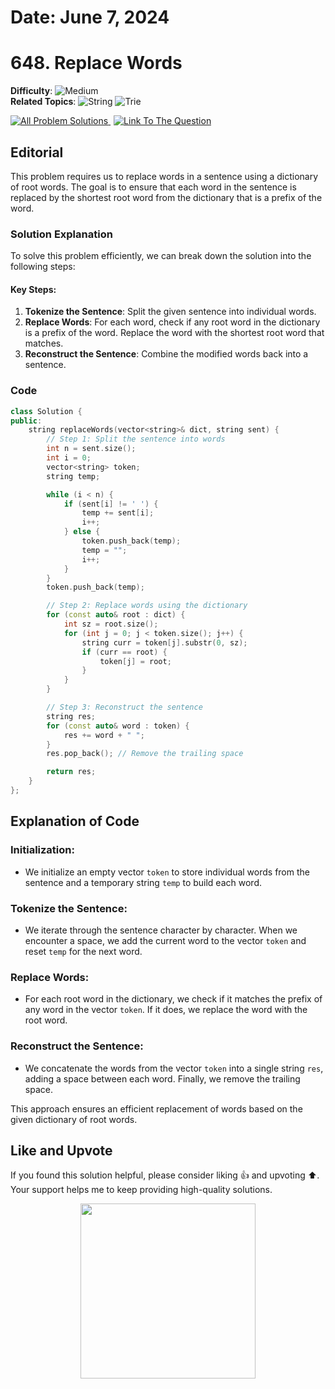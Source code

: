 # **Date**: June 7, 2024

# 648. Replace Words

**Difficulty**: ![Medium](https://img.shields.io/badge/Medium-yellow)  
**Related Topics**: ![String](https://img.shields.io/badge/String-blue) ![Trie](https://img.shields.io/badge/Trie-blue)

<p>
  <a href="https://github.com/Hasheditz/Leetcode-CSES-GFG-Codeforces-Coding-Solutions?tab=readme-ov-file#replace-words" style="margin-right: 5px;">
    <img src="https://img.shields.io/badge/All%20Problem%20Solutions-green" alt="All Problem Solutions">
  </a>
  <a href="https://leetcode.com/problems/replace-words/">
    <img src="https://img.shields.io/badge/Link%20To%20The%20Question-blue" alt="Link To The Question">
  </a>
</p>

## Editorial

This problem requires us to replace words in a sentence using a dictionary of root words. The goal is to ensure that each word in the sentence is replaced by the shortest root word from the dictionary that is a prefix of the word.

### Solution Explanation

To solve this problem efficiently, we can break down the solution into the following steps:

#### Key Steps:
1. **Tokenize the Sentence**: Split the given sentence into individual words.
2. **Replace Words**: For each word, check if any root word in the dictionary is a prefix of the word. Replace the word with the shortest root word that matches.
3. **Reconstruct the Sentence**: Combine the modified words back into a sentence.

### Code

```cpp
class Solution {
public:
    string replaceWords(vector<string>& dict, string sent) {
        // Step 1: Split the sentence into words
        int n = sent.size();
        int i = 0;
        vector<string> token;
        string temp;

        while (i < n) {
            if (sent[i] != ' ') {
                temp += sent[i];
                i++;
            } else {
                token.push_back(temp);
                temp = "";
                i++;
            }
        }
        token.push_back(temp);

        // Step 2: Replace words using the dictionary
        for (const auto& root : dict) {
            int sz = root.size();
            for (int j = 0; j < token.size(); j++) {
                string curr = token[j].substr(0, sz);
                if (curr == root) {
                    token[j] = root;
                }
            }
        }

        // Step 3: Reconstruct the sentence
        string res;
        for (const auto& word : token) {
            res += word + " ";
        }
        res.pop_back(); // Remove the trailing space

        return res;
    }
};
```
## Explanation of Code

### Initialization:
- We initialize an empty vector `token` to store individual words from the sentence and a temporary string `temp` to build each word.

### Tokenize the Sentence:
- We iterate through the sentence character by character. When we encounter a space, we add the current word to the vector `token` and reset `temp` for the next word.

### Replace Words:
- For each root word in the dictionary, we check if it matches the prefix of any word in the vector `token`. If it does, we replace the word with the root word.

### Reconstruct the Sentence:
- We concatenate the words from the vector `token` into a single string `res`, adding a space between each word. Finally, we remove the trailing space.

This approach ensures an efficient replacement of words based on the given dictionary of root words.

## Like and Upvote

If you found this solution helpful, please consider liking 👍 and upvoting ⬆️. Your support helps me to keep providing high-quality solutions.

<p align="center">
  <img src="https://preview.redd.it/petition-to-change-the-upvote-and-downvote-button-to-like-v0-jbrdq402054c1.jpg?width=640&crop=smart&auto=webp&s=8225d21c98a245f44fd6c1f74a4c6c67f0061f25" width="280">
</p>
